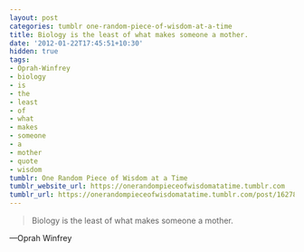 ```yaml
---
layout: post
categories: tumblr one-random-piece-of-wisdom-at-a-time
title: Biology is the least of what makes someone a mother.
date: '2012-01-22T17:45:51+10:30'
hidden: true
tags:
- Oprah-Winfrey
- biology
- is
- the
- least
- of
- what
- makes
- someone
- a
- mother
- quote
- wisdom
tumblr: One Random Piece of Wisdom at a Time
tumblr_website_url: https://onerandompieceofwisdomatatime.tumblr.com
tumblr_url: https://onerandompieceofwisdomatatime.tumblr.com/post/16278069099/biology-is-the-least-of-what-makes-someone-a
---
```

> Biology is the least of what makes someone a mother.

—Oprah Winfrey
